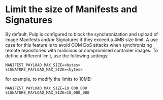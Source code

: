 # Limit the size of Manifests and Signatures

By default, Pulp is configured to block the synchronization and upload of image Manifests and/or
Signatures if they exceed a 4MB size limit. A use case for this feature is to avoid OOM DoS attacks
when synchronizing remote repositories with malicious or compromised container images.
To define a different limit, use the following settings:
```
MANIFEST_PAYLOAD_MAX_SIZE=<bytes>
SIGNATURE_PAYLOAD_MAX_SIZE=<bytes>
```

for example, to modify the limits to 10MB:
```
MANIFEST_PAYLOAD_MAX_SIZE=10_000_000
SIGNATURE_PAYLOAD_MAX_SIZE=10_000_000
```